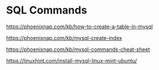 # SQL Commands

https://phoenixnap.com/kb/how-to-create-a-table-in-mysql

https://phoenixnap.com/kb/mysql-create-index

https://phoenixnap.com/kb/mysql-commands-cheat-sheet

https://linuxhint.com/install-mysql-linux-mint-ubuntu/

